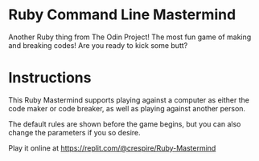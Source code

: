 # Ruby Command Line Mastermind
Another Ruby thing from The Odin Project! The most fun game of making and breaking codes! Are you ready to kick some butt?

# Instructions
This Ruby Mastermind supports playing against a computer as either the code maker or code breaker, as well as playing against another person.

The default rules are shown before the game begins, but you can also change the parameters if you so desire.

Play it online at https://replit.com/@crespire/Ruby-Mastermind

